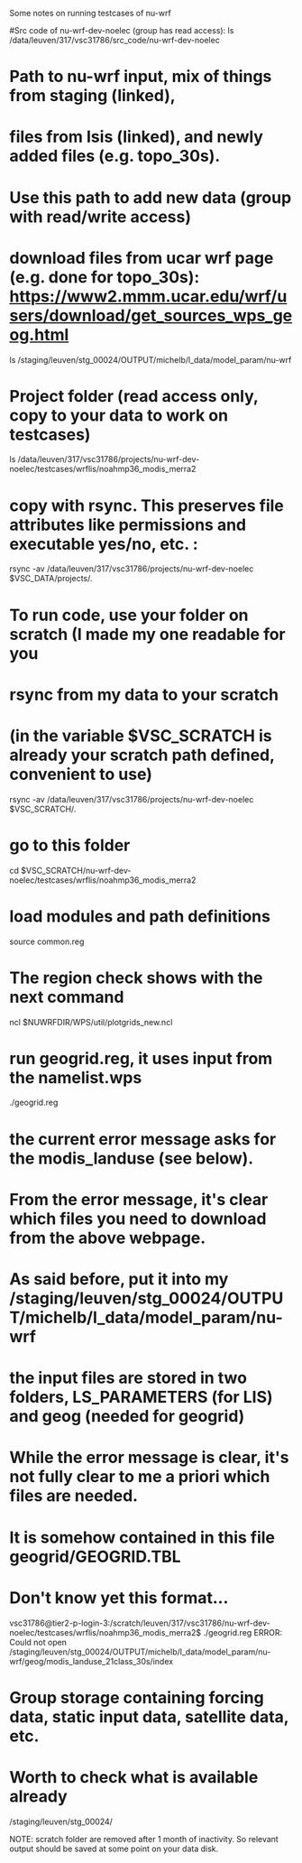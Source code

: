 Some notes on running testcases of nu-wrf

#Src code of nu-wrf-dev-noelec (group has read access):
ls /data/leuven/317/vsc31786/src_code/nu-wrf-dev-noelec

# Path to nu-wrf input, mix of things from staging (linked), 
# files from Isis (linked), and newly added files (e.g. topo_30s). 
# Use this path to add new data (group with read/write access)
# download files from ucar wrf page (e.g. done for topo_30s): https://www2.mmm.ucar.edu/wrf/users/download/get_sources_wps_geog.html
ls /staging/leuven/stg_00024/OUTPUT/michelb/l_data/model_param/nu-wrf

# Project folder (read access only, copy to your data to work on testcases)
ls /data/leuven/317/vsc31786/projects/nu-wrf-dev-noelec/testcases/wrflis/noahmp36_modis_merra2

# copy with rsync. This preserves file attributes like permissions and executable yes/no, etc. :
rsync -av /data/leuven/317/vsc31786/projects/nu-wrf-dev-noelec $VSC_DATA/projects/.

# To run code, use your folder on scratch (I made my one readable for you
# rsync from my data to your scratch 
# (in the variable $VSC_SCRATCH is already your scratch path defined, convenient to use)
rsync -av /data/leuven/317/vsc31786/projects/nu-wrf-dev-noelec $VSC_SCRATCH/.

# go to this folder
cd $VSC_SCRATCH/nu-wrf-dev-noelec/testcases/wrflis/noahmp36_modis_merra2

# load modules and path definitions
source common.reg 

# The region check shows with the next command
ncl $NUWRFDIR/WPS/util/plotgrids_new.ncl

# run geogrid.reg, it uses input from the namelist.wps
./geogrid.reg

# the current error message asks for the modis_landuse (see below). 
# From the error message, it's clear which files you need to download from the above webpage. 
# As said before, put it into my /staging/leuven/stg_00024/OUTPUT/michelb/l_data/model_param/nu-wrf
# the input files are stored in two folders, LS_PARAMETERS (for LIS) and geog (needed for geogrid)
# While the error message is clear, it's not fully clear to me a priori which files are needed.
# It is somehow contained in this file geogrid/GEOGRID.TBL
# Don't know yet this format...
vsc31786@tier2-p-login-3:/scratch/leuven/317/vsc31786/nu-wrf-dev-noelec/testcases/wrflis/noahmp36_modis_merra2$ ./geogrid.reg 
ERROR: Could not open /staging/leuven/stg_00024/OUTPUT/michelb/l_data/model_param/nu-wrf/geog/modis_landuse_21class_30s/index

# Group storage containing forcing data, static input data, satellite data, etc.
# Worth to check what is available already
/staging/leuven/stg_00024/


NOTE: scratch folder are removed after 1 month of inactivity. So relevant output should be saved at some point on your data disk.
